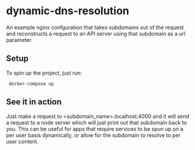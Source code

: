 # dynamic-dns-resolution
An example nginx confguration that takes subdomains out of the request and reconstructs a request to an API server using that subdomain as a url parameter.


## Setup
To spin up the project, just run:
```
 docker-compose up
```

## See it in action
Just make a request to <subdomain_name>.localhost:4000 and it will send a request to a node server which will just print out that subdomain back to you. This can be useful for apps that require services to be spun up on a per user basis dynamically, or allow for the subdomain to resolve to per user content.
